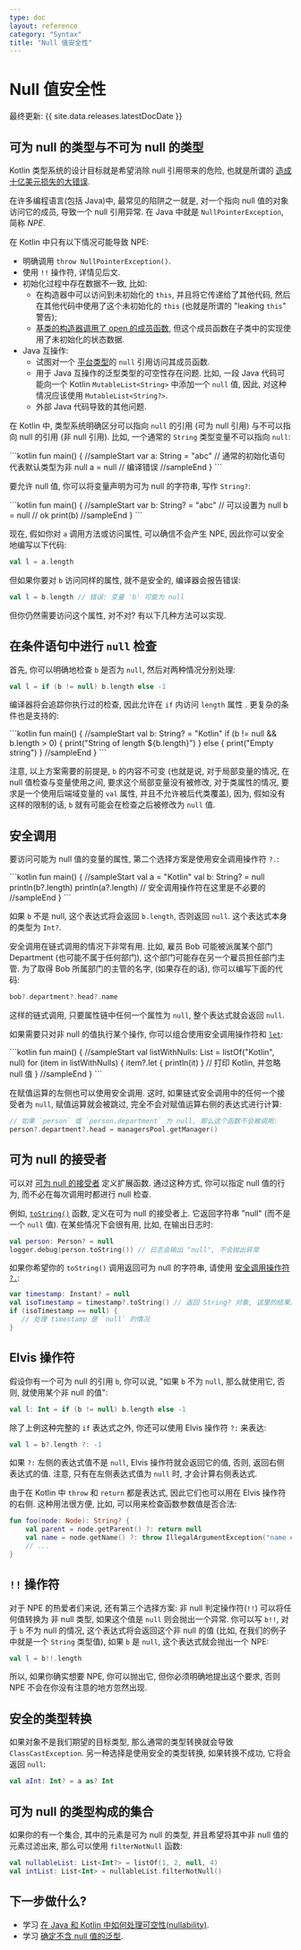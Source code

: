 ```yaml
---
type: doc
layout: reference
category: "Syntax"
title: "Null 值安全性"
---
```


# Null 值安全性

最终更新: {{ site.data.releases.latestDocDate }}

## 可为 null 的类型与不可为 null 的类型

Kotlin 类型系统的设计目标就是希望消除 null 引用带来的危险,
也就是所谓的 [造成十亿美元损失的大错误](https://en.wikipedia.org/wiki/Tony_Hoare#Apologies_and_retractions).

在许多编程语言(包括 Java)中, 最常见的陷阱之一就是, 对一个指向 null 值的对象访问它的成员, 导致一个 null 引用异常.
在 Java 中就是 `NullPointerException`, 简称 _NPE_.

在 Kotlin 中只有以下情况可能导致 NPE:

* 明确调用 `throw NullPointerException()`.
* 使用 `!!` 操作符, 详情见后文.
* 初始化过程中存在数据不一致, 比如:
  * 在构造器中可以访问到未初始化的 `this`, 并且将它传递给了其他代码,
    然后在其他代码中使用了这个未初始化的 `this` (也就是所谓的 "leaking `this`" 警告);
  * [基类的构造器调用了 open 的成员函数](inheritance.html#derived-class-initialization-order),
    但这个成员函数在子类中的实现使用了未初始化的状态数据.
* Java 互操作:
  * 试图对一个 [平台类型](java-interop.html#null-safety-and-platform-types)的 `null` 引用访问其成员函数.
  * 用于 Java 互操作的泛型类型的可空性存在问题.
    比如, 一段 Java 代码可能向一个 Kotlin `MutableList<String>` 中添加一个 `null` 值,
    因此, 对这种情况应该使用 `MutableList<String?>`.
  * 外部 Java 代码导致的其他问题.

在 Kotlin 中, 类型系统明确区分可以指向 `null` 的引用 (可为 null 引用) 与不可以指向 null 的引用 (非 null 引用).
比如, 一个通常的 `String` 类型变量不可以指向 `null`:

<div class="sample" markdown="1" theme="idea">
```kotlin
fun main() {
//sampleStart
    var a: String = "abc" // 通常的初始化语句代表默认类型为非 null
    a = null // 编译错误
//sampleEnd
}
```
</div>

要允许 null 值, 你可以将变量声明为可为 null 的字符串, 写作 `String?`:

<div class="sample" markdown="1" theme="idea">
```kotlin
fun main() {
//sampleStart
    var b: String? = "abc" // 可以设置为 null
    b = null // ok
    print(b)
//sampleEnd
}
```
</div>

现在, 假如你对 `a` 调用方法或访问属性, 可以确信不会产生 NPE, 因此你可以安全地编写以下代码:

```kotlin
val l = a.length
```

但如果你要对 `b` 访问同样的属性, 就不是安全的, 编译器会报告错误:

```kotlin
val l = b.length // 错误: 变量 'b' 可能为 null
```

但你仍然需要访问这个属性, 对不对? 有以下几种方法可以实现.

## 在条件语句中进行 `null` 检查

首先, 你可以明确地检查 `b` 是否为 `null`, 然后对两种情况分别处理:

```kotlin
val l = if (b != null) b.length else -1
```

编译器将会追踪你执行过的检查, 因此允许在 `if` 内访问 `length` 属性 .
更复杂的条件也是支持的:

<div class="sample" markdown="1" theme="idea">
```kotlin
fun main() {
//sampleStart
    val b: String? = "Kotlin"
    if (b != null && b.length > 0) {
        print("String of length ${b.length}")
    } else {
        print("Empty string")
    }
//sampleEnd
}
```
</div>

注意, 以上方案需要的前提是, `b` 的内容不可变
(也就是说, 对于局部变量的情况, 在 null 值检查与变量使用之间, 要求这个局部变量没有被修改,
对于类属性的情况, 要求是一个使用后端域变量的 `val` 属性, 并且不允许被后代类覆盖),
因为, 假如没有这样的限制的话, `b` 就有可能会在检查之后被修改为 `null` 值.

## 安全调用

要访问可能为 null 值的变量的属性, 第二个选择方案是使用安全调用操作符 `?.`:

<div class="sample" markdown="1" theme="idea">
```kotlin
fun main() {
//sampleStart
    val a = "Kotlin"
    val b: String? = null
    println(b?.length)
    println(a?.length) // 安全调用操作符在这里是不必要的
//sampleEnd
}
```
</div>

如果 `b` 不是 null, 这个表达式将会返回 `b.length`, 否则返回 `null`.
这个表达式本身的类型为 `Int?`.

安全调用在链式调用的情况下非常有用.
比如, 雇员 Bob 可能被派属某个部门 Department (也可能不属于任何部门),
这个部门可能存在另一个雇员担任部门主管.
为了取得 Bob 所属部门的主管的名字, (如果存在的话), 你可以编写下面的代码:

```kotlin
bob?.department?.head?.name
```

这样的链式调用, 只要属性链中任何一个属性为 `null`, 整个表达式就会返回 `null`.

如果需要只对非 null 的值执行某个操作,
你可以组合使用安全调用操作符和 [`let`](https://kotlinlang.org/api/latest/jvm/stdlib/kotlin/let.html):

<div class="sample" markdown="1" theme="idea">
```kotlin
fun main() {
//sampleStart
    val listWithNulls: List<String?> = listOf("Kotlin", null)
    for (item in listWithNulls) {
      item?.let { println(it) } // 打印 Kotlin, 并忽略 null 值
 }
//sampleEnd
}
```
</div>

在赋值运算的左侧也可以使用安全调用. 这时, 如果链式安全调用中的任何一个接受者为 `null`,
赋值运算就会被跳过, 完全不会对赋值运算右侧的表达式进行计算:

```kotlin
// 如果 `person` 或 `person.department` 为 null, 那么这个函数不会被调用:
person?.department?.head = managersPool.getManager()
```

## 可为 null 的接受者

可以对 [可为 null 的接受者](extensions.html#nullable-receiver) 定义扩展函数.
通过这种方式, 你可以指定 null 值的行为, 而不必在每次调用时都进行 null 检查.

例如,
[`toString()`](https://kotlinlang.org/api/latest/jvm/stdlib/kotlin/to-string.html)
函数, 定义在可为 null 的接受者上. 它返回字符串 "null" (而不是一个 `null` 值).
在某些情况下会很有用, 比如, 在输出日志时:

```kotlin
val person: Person? = null
logger.debug(person.toString()) // 日志会输出 "null", 不会抛出异常
```

如果你希望你的 `toString()` 调用返回可为 null 的字符串, 请使用 [安全调用操作符 `?.`](#safe-calls):

```kotlin
var timestamp: Instant? = null
val isoTimestamp = timestamp?.toString() // 返回 String? 对象, 这里的结果是 `null`
if (isoTimestamp == null) {
   // 处理 timestamp 是 `null` 的情况
}
```

## Elvis 操作符

假设你有一个可为 null 的引用 `b`, 你可以说,
"如果 `b` 不为 `null`, 那么就使用它, 否则, 就使用某个非 null 的值":

```kotlin
val l: Int = if (b != null) b.length else -1
```

除了上例这种完整的 `if` 表达式之外, 你还可以使用 Elvis 操作符 `?:` 来表达:

```kotlin
val l = b?.length ?: -1
```

如果 `?:` 左侧的表达式值不是 `null`, Elvis 操作符就会返回它的值, 否则, 返回右侧表达式的值.
注意, 只有在左侧表达式值为 `null` 时, 才会计算右侧表达式.

由于在 Kotlin 中 `throw` 和 `return` 都是表达式, 因此它们也可以用在 Elvis 操作符的右侧.
这种用法很方便, 比如, 可以用来检查函数参数值是否合法:

```kotlin
fun foo(node: Node): String? {
    val parent = node.getParent() ?: return null
    val name = node.getName() ?: throw IllegalArgumentException("name expected")
    // ...
}
```

## `!!` 操作符

对于 NPE 的热爱者们来说, 还有第三个选择方案:
非 null 判定操作符(`!!`) 可以将任何值转换为 非 null 类型, 如果这个值是 `null` 则会抛出一个异常.
你可以写 `b!!`, 对于 `b` 不为 null 的情况, 这个表达式将会返回这个非 null 的值
(比如, 在我们的例子中就是一个 `String` 类型值),
如果 `b` 是 `null`, 这个表达式就会抛出一个 NPE:

```kotlin
val l = b!!.length
```

所以, 如果你确实想要 NPE, 你可以抛出它,
但你必须明确地提出这个要求, 否则 NPE 不会在你没有注意的地方忽然出现.

## 安全的类型转换

如果对象不是我们期望的目标类型, 那么通常的类型转换就会导致 `ClassCastException`.
另一种选择是使用安全的类型转换, 如果转换不成功, 它将会返回 `null`:

```kotlin
val aInt: Int? = a as? Int
```

## 可为 null 的类型构成的集合

如果你的有一个集合, 其中的元素是可为 null 的类型, 并且希望将其中非 null 值的元素过滤出来,
那么可以使用 `filterNotNull` 函数:

```kotlin
val nullableList: List<Int?> = listOf(1, 2, null, 4)
val intList: List<Int> = nullableList.filterNotNull()
```

## 下一步做什么?

* 学习 [在 Java 和 Kotlin 中如何处理可空性(nullability)](jvm/java-to-kotlin-nullability-guide.html).
* 学习 [确定不含 null 值的泛型](generics.html#definitely-non-nullable-types).
